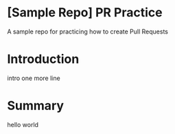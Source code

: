# [Sample Repo] PR Practice
A sample repo for practicing how to create Pull Requests

# Introduction
intro
one more line

# Summary
hello world